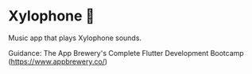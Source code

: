 

# Xylophone 🎹



 Music app that plays Xylophone sounds.



Guidance:
The App Brewery's Complete Flutter Development Bootcamp
(https://www.appbrewery.co/)

